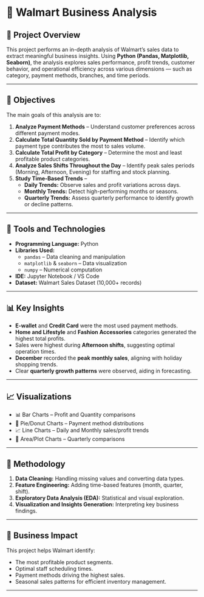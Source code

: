 # 🛒 Walmart Business Analysis  

## 📘 Project Overview  
This project performs an in-depth analysis of Walmart’s sales data to extract meaningful business insights. Using **Python (Pandas, Matplotlib, Seaborn)**, the analysis explores sales performance, profit trends, customer behavior, and operational efficiency across various dimensions — such as category, payment methods, branches, and time periods.

---

## 🎯 Objectives  
The main goals of this analysis are to:  
1. **Analyze Payment Methods** – Understand customer preferences across different payment modes.  
2. **Calculate Total Quantity Sold by Payment Method** – Identify which payment type contributes the most to sales volume.  
3. **Calculate Total Profit by Category** – Determine the most and least profitable product categories.  
4. **Analyze Sales Shifts Throughout the Day** – Identify peak sales periods (Morning, Afternoon, Evening) for staffing and stock planning.  
5. **Study Time-Based Trends** –  
   - **Daily Trends:** Observe sales and profit variations across days.  
   - **Monthly Trends:** Detect high-performing months or seasons.  
   - **Quarterly Trends:** Assess quarterly performance to identify growth or decline patterns.  

---

## 🧰 Tools and Technologies  
- **Programming Language:** Python  
- **Libraries Used:**  
  - `pandas` – Data cleaning and manipulation  
  - `matplotlib` & `seaborn` – Data visualization  
  - `numpy` – Numerical computation  
- **IDE:** Jupyter Notebook / VS Code  
- **Dataset:** Walmart Sales Dataset (10,000+ records)  

---

## 📊 Key Insights  
- **E-wallet** and **Credit Card** were the most used payment methods.  
- **Home and Lifestyle** and **Fashion Accessories** categories generated the highest total profits.  
- Sales were highest during **Afternoon shifts**, suggesting optimal operation times.  
- **December** recorded the **peak monthly sales**, aligning with holiday shopping trends.  
- Clear **quarterly growth patterns** were observed, aiding in forecasting.  

---

## 📈 Visualizations  
- 📊 Bar Charts – Profit and Quantity comparisons  
- 🥧 Pie/Donut Charts – Payment method distributions  
- 📈 Line Charts – Daily and Monthly sales/profit trends  
- 🌈 Area/Plot Charts – Quarterly comparisons  

---

## 🧮 Methodology  
1. **Data Cleaning:** Handling missing values and converting data types.  
2. **Feature Engineering:** Adding time-based features (month, quarter, shift).  
3. **Exploratory Data Analysis (EDA):** Statistical and visual exploration.  
4. **Visualization and Insights Generation:** Interpreting key business findings.  

---

## 🧠 Business Impact  
This project helps Walmart identify:  
- The most profitable product segments.  
- Optimal staff scheduling times.  
- Payment methods driving the highest sales.  
- Seasonal sales patterns for efficient inventory management.  

---



